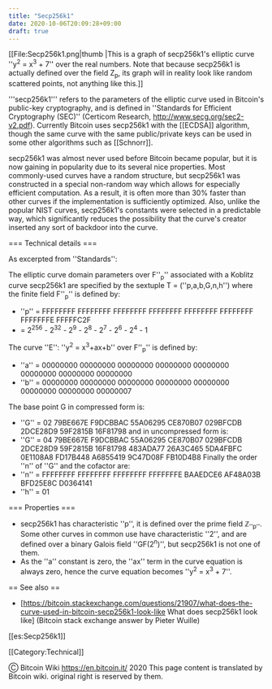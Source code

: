 ```yaml
---
title: "Secp256k1"
date: 2020-10-06T20:09:28+09:00
draft: true
---
```


[[File:Secp256k1.png|thumb |This is a graph of secp256k1's elliptic curve ''y<sup>2</sup> = x<sup>3</sup> + 7'' over the real numbers. Note that because secp256k1 is actually defined over the field Z<sub>p</sub>, its graph will in reality look like random scattered points, not anything like this.]]

'''secp256k1''' refers to the parameters of the elliptic curve used in Bitcoin's public-key cryptography, and is defined in ''Standards for Efficient Cryptography (SEC)'' (Certicom Research, http://www.secg.org/sec2-v2.pdf). Currently Bitcoin uses secp256k1 with the [[ECDSA]] algorithm, though the same curve with the same public/private keys can be used in some other algorithms such as [[Schnorr]].

secp256k1 was almost never used before Bitcoin became popular, but it is now gaining in popularity due to its several nice properties. Most commonly-used curves have a random structure, but secp256k1 was constructed in a special non-random way which allows for especially efficient computation. As a result, it is often more than 30% faster than other curves if the implementation is sufficiently optimized. Also, unlike the popular NIST curves, secp256k1's constants were selected in a predictable way, which significantly reduces the possibility that the curve's creator inserted any sort of backdoor into the curve.

=== Technical details ===

As excerpted from ''Standards'': 

The elliptic curve domain parameters over F''<sub>p</sub>'' associated with a Koblitz curve secp256k1 are specified
by the sextuple T = (''p,a,b,G,n,h'') where the finite field F''<sub>p</sub>'' is defined by:
* ''p'' = FFFFFFFF FFFFFFFF FFFFFFFF FFFFFFFF FFFFFFFF FFFFFFFF FFFFFFFE FFFFFC2F
* = 2<sup>256</sup> - 2<sup>32</sup> - 2<sup>9</sup> - 2<sup>8</sup> - 2<sup>7</sup> - 2<sup>6</sup> - 2<sup>4</sup> - 1

The curve ''E'': ''y<sup>2</sup> = x<sup>3</sup>+ax+b'' over F''<sub>p</sub>'' is defined by:
* ''a'' = 00000000 00000000 00000000 00000000 00000000 00000000 00000000 00000000
* ''b'' = 00000000 00000000 00000000 00000000 00000000 00000000 00000000 00000007

The base point G in compressed form is:
* ''G'' = 02 79BE667E F9DCBBAC 55A06295 CE870B07 029BFCDB 2DCE28D9 59F2815B 16F81798
and in uncompressed form is:
* ''G'' = 04 79BE667E F9DCBBAC 55A06295 CE870B07 029BFCDB 2DCE28D9 59F2815B 16F81798 483ADA77 26A3C465 5DA4FBFC 0E1108A8 FD17B448 A6855419 9C47D08F FB10D4B8
Finally the order ''n'' of ''G'' and the cofactor are:
* ''n'' = FFFFFFFF FFFFFFFF FFFFFFFF FFFFFFFE BAAEDCE6 AF48A03B BFD25E8C D0364141
* ''h'' = 01

=== Properties ===

* secp256k1 has characteristic ''p'', it is defined over the prime field ℤ<sub>''p''</sub>. Some other curves in common use have characteristic ''2'', and are defined over a binary Galois field ''GF(2<sup>n</sup>)'', but secp256k1 is not one of them.
* As the ''a'' constant is zero, the ''ax'' term  in the curve equation is always zero, hence the curve equation becomes ''y<sup>2</sup> = x<sup>3</sup> + 7''.

== See also ==

* [https://bitcoin.stackexchange.com/questions/21907/what-does-the-curve-used-in-bitcoin-secp256k1-look-like What does secp256k1 look like] (Bitcoin stack exchange answer by Pieter Wuille)

[[es:Secp256k1]]

[[Category:Technical]]

Ⓒ Bitcoin Wiki https://en.bitcoin.it/ 2020
This page content is translated by Bitcoin wiki. original right is reserved by them.
